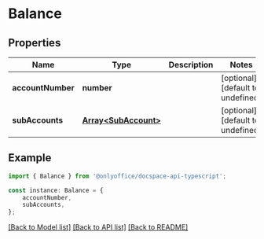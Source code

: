 # Balance


## Properties

Name | Type | Description | Notes
------------ | ------------- | ------------- | -------------
**accountNumber** | **number** |  | [optional] [default to undefined]
**subAccounts** | [**Array&lt;SubAccount&gt;**](SubAccount.md) |  | [optional] [default to undefined]

## Example

```typescript
import { Balance } from '@onlyoffice/docspace-api-typescript';

const instance: Balance = {
    accountNumber,
    subAccounts,
};
```

[[Back to Model list]](../README.md#documentation-for-models) [[Back to API list]](../README.md#documentation-for-api-endpoints) [[Back to README]](../README.md)
